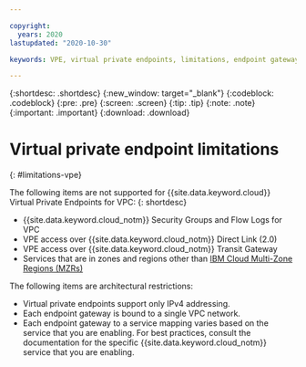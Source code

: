 ```yaml
---

copyright:
  years: 2020
lastupdated: "2020-10-30"

keywords: VPE, virtual private endpoints, limitations, endpoint gateway

---
```


{:shortdesc: .shortdesc}
{:new_window: target="_blank"}
{:codeblock: .codeblock}
{:pre: .pre}
{:screen: .screen}
{:tip: .tip}
{:note: .note}
{:important: .important}
{:download: .download}

# Virtual private endpoint limitations
{: #limitations-vpe}

The following items are not supported for {{site.data.keyword.cloud}} Virtual Private Endpoints for VPC:
{: shortdesc}

* {{site.data.keyword.cloud_notm}} Security Groups and Flow Logs for VPC
* VPE access over {{site.data.keyword.cloud_notm}} Direct Link (2.0)
* VPE access over {{site.data.keyword.cloud_notm}} Transit Gateway  
* Services that are in zones and regions other than [IBM Cloud Multi-Zone Regions (MZRs)](/docs/overview?topic=overview-locations#mzr-table)

The following items are architectural restrictions:

* Virtual private endpoints support only IPv4 addressing.
* Each endpoint gateway is bound to a single VPC network.
* Each endpoint gateway to a service mapping varies based on the service that you are enabling. For best practices, consult the documentation for the specific {{site.data.keyword.cloud_notm}} service that you are enabling.
